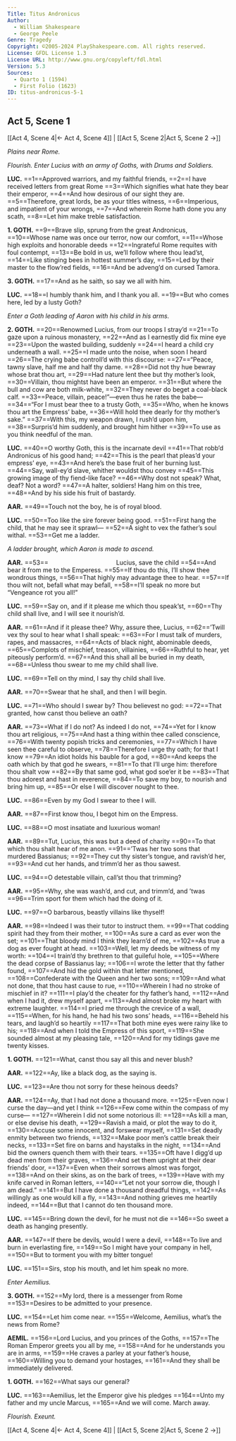 ```yaml
---
Title: Titus Andronicus
Author: 
  - William Shakespeare
  - George Peele
Genre: Tragedy
Copyright: ©2005-2024 PlayShakespeare.com. All rights reserved.
License: GFDL License 1.3
License URL: http://www.gnu.org/copyleft/fdl.html
Version: 5.3
Sources:
  - Quarto 1 (1594)
  - First Folio (1623)
ID: titus-andronicus-5-1
---
```


## Act 5, Scene 1
[[Act 4, Scene 4|← Act 4, Scene 4]] | [[Act 5, Scene 2|Act 5, Scene 2 →]]

*Plains near Rome.*

*Flourish. Enter Lucius with an army of Goths, with Drums and Soldiers.*

**LUC.**
==1==Approved warriors, and my faithful friends,
==2==I have received letters from great Rome
==3==Which signifies what hate they bear their emperor,
==4==And how desirous of our sight they are.
==5==Therefore, great lords, be as your titles witness,
==6==Imperious, and impatient of your wrongs,
==7==And wherein Rome hath done you any scath,
==8==Let him make treble satisfaction.

**1. GOTH.**
==9==Brave slip, sprung from the great Andronicus,
==10==Whose name was once our terror, now our comfort,
==11==Whose high exploits and honorable deeds
==12==Ingrateful Rome requites with foul contempt,
==13==Be bold in us, we’ll follow where thou lead’st,
==14==Like stinging bees in hottest summer’s day,
==15==Led by their master to the flow’red fields,
==16==And be adveng’d on cursed Tamora.

**3. GOTH.**
==17==And as he saith, so say we all with him.

**LUC.**
==18==I humbly thank him, and I thank you all.
==19==But who comes here, led by a lusty Goth?

*Enter a Goth leading of Aaron with his child in his arms.*

**2. GOTH.**
==20==Renowmed Lucius, from our troops I stray’d
==21==To gaze upon a ruinous monastery,
==22==And as I earnestly did fix mine eye
==23==Upon the wasted building, suddenly
==24==I heard a child cry underneath a wall.
==25==I made unto the noise, when soon I heard
==26==The crying babe controll’d with this discourse:
==27==“Peace, tawny slave, half me and half thy dame.
==28==Did not thy hue bewray whose brat thou art,
==29==Had nature lent thee but thy mother’s look,
==30==Villain, thou mightst have been an emperor.
==31==But where the bull and cow are both milk-white,
==32==They never do beget a coal-black calf.
==33==Peace, villain, peace!”—even thus he rates the babe⁠—
==34==“For I must bear thee to a trusty Goth,
==35==Who, when he knows thou art the Empress’ babe,
==36==Will hold thee dearly for thy mother’s sake.”
==37==With this, my weapon drawn, I rush’d upon him,
==38==Surpris’d him suddenly, and brought him hither
==39==To use as you think needful of the man.

**LUC.**
==40==O worthy Goth, this is the incarnate devil
==41==That robb’d Andronicus of his good hand;
==42==This is the pearl that pleas’d your empress’ eye,
==43==And here’s the base fruit of her burning lust.
==44==Say, wall-ey’d slave, whither wouldst thou convey
==45==This growing image of thy fiend-like face?
==46==Why dost not speak? What, deaf? Not a word?
==47==A halter, soldiers! Hang him on this tree,
==48==And by his side his fruit of bastardy.

**AAR.**
==49==Touch not the boy, he is of royal blood.

**LUC.**
==50==Too like the sire forever being good.
==51==First hang the child, that he may see it sprawl⁠—
==52==A sight to vex the father’s soul withal.
==53==Get me a ladder.

*A ladder brought, which Aaron is made to ascend.*

**AAR.**
==53==           Lucius, save the child
==54==And bear it from me to the Emperess.
==55==If thou do this, I’ll show thee wondrous things,
==56==That highly may advantage thee to hear.
==57==If thou wilt not, befall what may befall,
==58==I’ll speak no more but “Vengeance rot you all!”

**LUC.**
==59==Say on, and if it please me which thou speak’st,
==60==Thy child shall live, and I will see it nourish’d.

**AAR.**
==61==And if it please thee? Why, assure thee, Lucius,
==62==’Twill vex thy soul to hear what I shall speak:
==63==For I must talk of murders, rapes, and massacres,
==64==Acts of black night, abominable deeds,
==65==Complots of mischief, treason, villainies,
==66==Ruthful to hear, yet piteously perform’d.
==67==And this shall all be buried in my death,
==68==Unless thou swear to me my child shall live.

**LUC.**
==69==Tell on thy mind, I say thy child shall live.

**AAR.**
==70==Swear that he shall, and then I will begin.

**LUC.**
==71==Who should I swear by? Thou believest no god:
==72==That granted, how canst thou believe an oath?

**AAR.**
==73==What if I do not? As indeed I do not,
==74==Yet for I know thou art religious,
==75==And hast a thing within thee called conscience,
==76==With twenty popish tricks and ceremonies,
==77==Which I have seen thee careful to observe,
==78==Therefore I urge thy oath; for that I know
==79==An idiot holds his bauble for a god,
==80==And keeps the oath which by that god he swears,
==81==To that I’ll urge him: therefore thou shalt vow
==82==By that same god, what god soe’er it be
==83==That thou adorest and hast in reverence,
==84==To save my boy, to nourish and bring him up,
==85==Or else I will discover nought to thee.

**LUC.**
==86==Even by my God I swear to thee I will.

**AAR.**
==87==First know thou, I begot him on the Empress.

**LUC.**
==88==O most insatiate and luxurious woman!

**AAR.**
==89==Tut, Lucius, this was but a deed of charity
==90==To that which thou shalt hear of me anon.
==91==’Twas her two sons that murdered Bassianus;
==92==They cut thy sister’s tongue, and ravish’d her,
==93==And cut her hands, and trimm’d her as thou sawest.

**LUC.**
==94==O detestable villain, call’st thou that trimming?

**AAR.**
==95==Why, she was wash’d, and cut, and trimm’d, and ’twas
==96==Trim sport for them which had the doing of it.

**LUC.**
==97==O barbarous, beastly villains like thyself!

**AAR.**
==98==Indeed I was their tutor to instruct them.
==99==That codding spirit had they from their mother,
==100==As sure a card as ever won the set;
==101==That bloody mind I think they learn’d of me,
==102==As true a dog as ever fought at head.
==103==Well, let my deeds be witness of my worth:
==104==I train’d thy brethren to that guileful hole,
==105==Where the dead corpse of Bassianus lay;
==106==I wrote the letter that thy father found,
==107==And hid the gold within that letter mentioned,
==108==Confederate with the Queen and her two sons;
==109==And what not done, that thou hast cause to rue,
==110==Wherein I had no stroke of mischief in it?
==111==I play’d the cheater for thy father’s hand,
==112==And when I had it, drew myself apart,
==113==And almost broke my heart with extreme laughter.
==114==I pried me through the crevice of a wall,
==115==When, for his hand, he had his two sons’ heads,
==116==Beheld his tears, and laugh’d so heartily
==117==That both mine eyes were rainy like to his;
==118==And when I told the Empress of this sport,
==119==She sounded almost at my pleasing tale,
==120==And for my tidings gave me twenty kisses.

**1. GOTH.**
==121==What, canst thou say all this and never blush?

**AAR.**
==122==Ay, like a black dog, as the saying is.

**LUC.**
==123==Are thou not sorry for these heinous deeds?

**AAR.**
==124==Ay, that I had not done a thousand more.
==125==Even now I curse the day—and yet I think
==126==Few come within the compass of my curse⁠—
==127==Wherein I did not some notorious ill:
==128==As kill a man, or else devise his death,
==129==Ravish a maid, or plot the way to do it,
==130==Accuse some innocent, and forswear myself,
==131==Set deadly enmity between two friends,
==132==Make poor men’s cattle break their necks,
==133==Set fire on barns and haystalks in the night,
==134==And bid the owners quench them with their tears.
==135==Oft have I digg’d up dead men from their graves,
==136==And set them upright at their dear friends’ door,
==137==Even when their sorrows almost was forgot,
==138==And on their skins, as on the bark of trees,
==139==Have with my knife carved in Roman letters,
==140==“Let not your sorrow die, though I am dead.”
==141==But I have done a thousand dreadful things,
==142==As willingly as one would kill a fly,
==143==And nothing grieves me heartily indeed,
==144==But that I cannot do ten thousand more.

**LUC.**
==145==Bring down the devil, for he must not die
==146==So sweet a death as hanging presently.

**AAR.**
==147==If there be devils, would I were a devil,
==148==To live and burn in everlasting fire,
==149==So I might have your company in hell,
==150==But to torment you with my bitter tongue!

**LUC.**
==151==Sirs, stop his mouth, and let him speak no more.

*Enter Aemilius.*

**3. GOTH.**
==152==My lord, there is a messenger from Rome
==153==Desires to be admitted to your presence.

**LUC.**
==154==Let him come near.
==155==Welcome, Aemilius, what’s the news from Rome?

**AEMIL.**
==156==Lord Lucius, and you princes of the Goths,
==157==The Roman Emperor greets you all by me,
==158==And for he understands you are in arms,
==159==He craves a parley at your father’s house,
==160==Willing you to demand your hostages,
==161==And they shall be immediately delivered.

**1. GOTH.**
==162==What says our general?

**LUC.**
==163==Aemilius, let the Emperor give his pledges
==164==Unto my father and my uncle Marcus,
==165==And we will come. March away.

*Flourish. Exeunt.*

[[Act 4, Scene 4|← Act 4, Scene 4]] | [[Act 5, Scene 2|Act 5, Scene 2 →]]